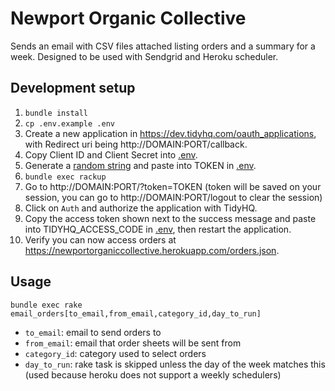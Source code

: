 # Newport Organic Collective

Sends an email with CSV files attached listing orders and a summary for a week. Designed to be used with Sendgrid and Heroku scheduler.

## Development setup

1. `bundle install`
1. `cp .env.example .env`
1. Create a new application in https://dev.tidyhq.com/oauth_applications, with Redirect uri being http://DOMAIN:PORT/callback. 
1. Copy Client ID and Client Secret into [.env](https://github.com/fbvilela/noc/blob/master/.env.example).
1. Generate a [random string](https://stackoverflow.com/questions/88311/how-to-generate-a-random-string-in-ruby) and paste into TOKEN in [.env](https://github.com/fbvilela/noc/blob/master/.env.example).
1. `bundle exec rackup`
1. Go to http://DOMAIN:PORT/?token=TOKEN (token will be saved on your session, you can go to http://DOMAIN:PORT/logout to clear the session)
1. Click on `Auth` and authorize the application with TidyHQ.
1. Copy the access token shown next to the success message and paste into TIDYHQ_ACCESS_CODE in [.env](https://github.com/fbvilela/noc/blob/master/.env.example), then restart the application.
1. Verify you can now access orders at https://newportorganiccollective.herokuapp.com/orders.json.

## Usage

```
bundle exec rake email_orders[to_email,from_email,category_id,day_to_run]
```

- `to_email`: email to send orders to
- `from_email`: email that order sheets will be sent from
- `category_id`: category used to select orders
- `day_to_run`: rake task is skipped unless the day of the week matches this (used because heroku does not support a weekly schedulers)

